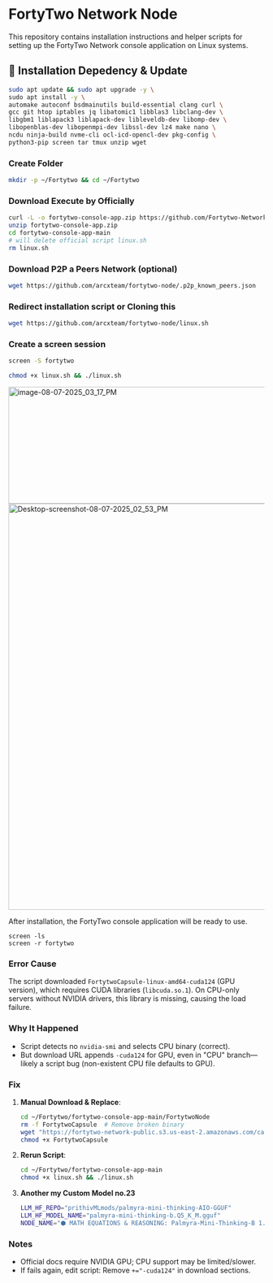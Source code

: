 # FortyTwo Network Node

This repository contains installation instructions and helper scripts for setting up the FortyTwo Network console application on Linux systems.

## 🚀 Installation Depedency & Update

```bash
sudo apt update && sudo apt upgrade -y \
sudo apt install -y \
automake autoconf bsdmainutils build-essential clang curl \
gcc git htop iptables jq libatomic1 libblas3 libclang-dev \
libgbm1 liblapack3 liblapack-dev libleveldb-dev libomp-dev \
libopenblas-dev libopenmpi-dev libssl-dev lz4 make nano \
ncdu ninja-build nvme-cli ocl-icd-opencl-dev pkg-config \
python3-pip screen tar tmux unzip wget
```

### Create Folder
```bash
mkdir -p ~/Fortytwo && cd ~/Fortytwo
```

### Download Execute by Officially
```bash
curl -L -o fortytwo-console-app.zip https://github.com/Fortytwo-Network/fortytwo-console-app/archive/refs/heads/main.zip
unzip fortytwo-console-app.zip
cd fortytwo-console-app-main
# will delete official script linux.sh
rm linux.sh
```

### Download P2P a Peers Network (optional)
```bash
wget https://github.com/arcxteam/fortytwo-node/.p2p_known_peers.json
```

### Redirect installation script or Cloning this
```bash
wget https://github.com/arcxteam/fortytwo-node/linux.sh
```

### Create a screen session
```bash
screen -S fortytwo
```

```bash
chmod +x linux.sh && ./linux.sh
```

<img width="1475" height="230" alt="image-08-07-2025_03_17_PM" src="https://github.com/user-attachments/assets/ae265d85-4825-4ec8-9761-02750c89b394" />


<img width="1530" height="800" alt="Desktop-screenshot-08-07-2025_02_53_PM" src="https://github.com/user-attachments/assets/ca9e6b1f-16a9-4315-98a8-269ec9eef1f6" />

After installation, the FortyTwo console application will be ready to use.

```
screen -ls
screen -r fortytwo
```


### Error Cause
The script downloaded `FortytwoCapsule-linux-amd64-cuda124` (GPU version), which requires CUDA libraries (`libcuda.so.1`). On CPU-only servers without NVIDIA drivers, this library is missing, causing the load failure.

### Why It Happened
- Script detects no `nvidia-smi` and selects CPU binary (correct).
- But download URL appends `-cuda124` for GPU, even in "CPU" branch—likely a script bug (non-existent CPU file defaults to GPU).

### Fix
1. **Manual Download & Replace**:
   ```bash
   cd ~/Fortytwo/fortytwo-console-app-main/FortytwoNode
   rm -f FortytwoCapsule  # Remove broken binary
   wget "https://fortytwo-network-public.s3.us-east-2.amazonaws.com/capsule/v$(curl -s https://fortytwo-network-public.s3.us-east-2.amazonaws.com/capsule/latest)/FortytwoCapsule-linux-amd64" -O FortytwoCapsule
   chmod +x FortytwoCapsule
   ```

2. **Rerun Script**:
   ```bash
   cd ~/Fortytwo/fortytwo-console-app-main
   chmod +x linux.sh && ./linux.sh
   ```

3. **Another my Custom Model no.23**
   ```bash
   LLM_HF_REPO="prithivMLmods/palmyra-mini-thinking-AIO-GGUF"
   LLM_HF_MODEL_NAME="palmyra-mini-thinking-b.Q5_K_M.gguf"
   NODE_NAME="⬢ MATH EQUATIONS & REASONING: Palmyra-Mini-Thinking-B 1.78B Q5"
   ```

### Notes
- Official docs require NVIDIA GPU; CPU support may be limited/slower.
- If fails again, edit script: Remove `+="-cuda124"` in download sections.
